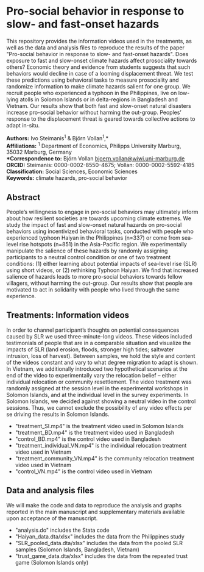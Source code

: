 # Pro-social behavior in response to slow- and fast-onset hazards
This repository provides the information videos used in the treatments, as well as the data and analysis files to reproduce the results of the  paper "Pro-social behavior in response to slow- and fast-onset hazards". Does exposure to fast and slow-onset climate hazards affect prosociality towards others? Economic theory and evidence from students suggests that such behaviors would decline in case of a looming displacement threat. We test these predictions using behavioral tasks to measure prosociality and randomize information to make climate hazards salient for one group.  We recruit people who experienced a typhoon in the Philippines, live on low-lying atolls in Solomon Islands or in delta-regions in Bangladesh and Vietnam. Our results show that both fast and slow-onset natural disasters increase pro-social behavior without harming the out-group. Peoples’ response to the displacement threat is geared towards collective actions to adapt in-situ.

__Authors:__ Ivo Steimanis<sup>1</sup> & Björn Vollan<sup>1</sup>,* <br>
__Affiliations:__ <sup>1</sup> Department of Economics, Philipps University Marburg, 35032 Marburg, Germany <br>
__*Correspondence to:__ Björn Vollan bjoern.vollan@wiwi.uni-marburg.de <br>
__ORCID:__  Steimanis: 0000-0002-8550-4675; Vollan: 0000-0002-5592-4185 <br>
__Classification:__ Social Sciences, Economic Sciences <br>
__Keywords:__ climate hazards, pro-social behavior <br>


## Abstract
People’s willingness to engage in pro-social behaviors may ultimately inform about how resilient societies are towards upcoming climate extremes. We study the impact of fast and slow-onset natural hazards on pro-social behaviors using incentivized behavioral tasks, conducted with people who experienced typhoon Haiyan in the Philippines (n=337) or come from sea-level rise hotspots (n=851) in the Asia-Pacific region. We experimentally manipulate the salience of these hazards by randomly assigning participants to a neutral control condition or one of two treatment conditions: (1) either learning about potential impacts of sea-level rise (SLR) using short videos, or (2) rethinking Typhoon Haiyan. We find that increased salience of hazards leads to more pro-social behaviors towards fellow villagers, without harming the out-group. Our results show that people are motivated to act in solidarity with people who lived through the same experience. 

## Treatments: Information videos
In order to channel participant’s thoughts on potential consequences caused by SLR we used three-minute-long videos. These videos included testimonials of people that are in a comparable situation and visualize the impacts of SLR (land erosion, floods, stronger high tides; saltwater intrusion, loss of harvest). Between samples, we hold the style and content of the videos constant and vary to what degree migration to adapt is shown. In Vietnam, we additionally introduced two hypothetical scenarios at the end of the video to experimentally vary the relocation belief – either individual relocation or community resettlement.  The video treatment was randomly assigned at the session level in the experimental workshops in Solomon Islands, and at the individual level in the survey experiments. In Solomon Islands, we decided against showing a neutral video in the control sessions. Thus, we cannot exclude the possibility of any video effects per se driving the results in Solomon Islands.
- "treatment_SI.mp4" is the treatment video used in Solomon Islands
- "treatment_BD.mp4" is the treatment video used in Bangladesh
- "control_BD.mp4" is the control video used in Bangladesh
- "treatment_individual_VN.mp4" is the individual relocation treatment video used in Vietnam
- "treatment_community_VN.mp4" is the community relocation treatment video used in Vietnam
- "control_VN.mp4" is the control video used in  Vietnam

## Data and analysis files
We will make the code and data to reproduce the analysis and graphs reported in the main manuscript and supplementary materials available upon acceptance of the manuscript.
- "analysis.do" includes the Stata code
- "Haiyan_data.dta/xlsx" includes the data from the Philippines study
- "SLR_pooled_data.dta/xlsx" includes the data from the pooled SLR samples (Solomon Islands, Bangladesh, Vietnam)
- "trust_game_data.dta/xlsx" includes the data from the repeated trust game (Solomon Islands only)


